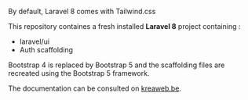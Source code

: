 By default, Laravel 8 comes with Tailwind.css

This repository containes a fresh installed <b>Laravel 8</b> project containing :
<ul>
    <li>laravel/ui</li>
    <li>Auth scaffolding</li>
</ul>

Bootstrap 4 is replaced by Bootstrap 5 and the scaffolding files are recreated using the Bootstrap 5 framework.

The documentation can be consulted on <a href="https://www.kreaweb.be/laravel-8-bootstrap-5/" target="_blank">kreaweb.be</a>.

